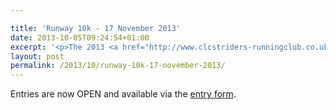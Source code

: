 ```yaml
---

title: 'Runway 10k - 17 November 2013'
date: 2013-10-05T09:24:54+01:00
excerpt: '<p>The 2013 <a href="http://www.clcstriders-runningclub.co.uk/index.php?option=com_content&amp;view=article&amp;id=346&amp;Itemid=91" target="_blank" rel="nofollow">Runway 10k </a>will take place on Sunday 17 November at Staverton Airport.</p>'
layout: post
permalink: /2013/10/runway-10k-17-november-2013/
---
```

Entries are now OPEN and available via the <a href="http://www.clcstriders-runningclub.co.uk/images/documents/runway10k2013entryform.pdf" target="_blank" rel="nofollow">entry form</a>.